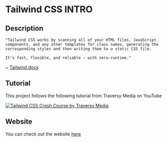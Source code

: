 # Tailwind CSS INTRO

## **Description**
```
"Tailwind CSS works by scanning all of your HTML files, JavaScript components, and any other templates for class names, generating the corresponding styles and then writing them to a static CSS file.

It's fast, flexible, and reliable — with zero-runtime."
``` 
~ [Tailwind docs ](https://tailwindcss.com/docs/installation)

## **Tutorial**
This project follows the following tutorial from Traversy Media on YouTube

[![Tailwind CSS Crash Course by Traversy Media](https://img.youtube.com/vi/dFgzHOX84xQ/0.jpg)](https://www.youtube.com/watch?v=dFgzHOX84xQ)

## **Website**
You can check out the website [here](https://tailwind-css-intro.vercel.app/)